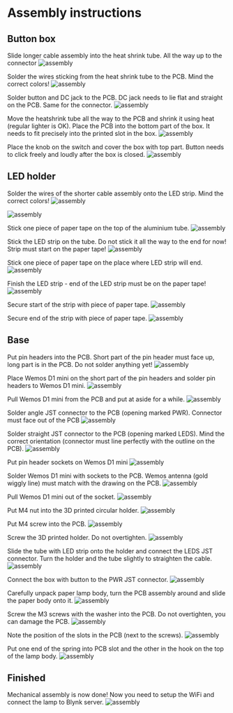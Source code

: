 # Assembly instructions

## Button box

Slide longer cable assembly into the heat shrink tube. All the way up to the connector
![assembly](1-01.JPG)

Solder the wires sticking from the heat shrink tube to the PCB. Mind the correct colors!
![assembly](1-02.JPG)

Solder button and DC jack to the PCB. DC jack needs to lie flat and straight on the PCB. Same for the connector.
![assembly](1-03.JPG)

Move the heatshrink tube all the way to the PCB and shrink it using heat (regular lighter is OK). Place the PCB into the bottom part of the box. It needs to fit precisely into the printed slot in the box.
![assembly](1-04.JPG)

Place the knob on the switch and cover the box with top part. Button needs to click freely and loudly after the box is closed.
![assembly](1-05.JPG)

## LED holder

Solder the wires of the shorter cable assembly onto the LED strip. Mind the correct colors!
![assembly](2-01.JPG)


![assembly](2-02.JPG)

Stick one piece of paper tape on the top of the aluminium tube.
![assembly](2-03.JPG)

Stick the LED strip on the tube. Do not stick it all the way to the end for now! Strip must start on the paper tape!
![assembly](2-04.JPG)

Stick one piece of paper tape on the place where LED strip will end.
![assembly](2-05.JPG)

Finish the LED strip - end of the LED strip must be on the paper tape!
![assembly](2-06.JPG)

Secure start of the strip with piece of paper tape.
![assembly](2-07.JPG)

Secure end of the strip with piece of paper tape.
![assembly](2-08.JPG)

## Base

Put pin headers into the PCB. Short part of the pin header must face up, long part is in the PCB. Do not solder anything yet!
![assembly](3-01.JPG)

Place Wemos D1 mini on the short part of the pin headers and solder pin headers to Wemos D1 mini.
![assembly](3-02.JPG)

Pull Wemos D1 mini from the PCB and put at aside for a while.
![assembly](3-03.JPG)

Solder angle JST connector to the PCB (opening marked PWR). Connector must face out of the PCB
![assembly](3-04.JPG)

Solder straight JST connector to the PCB (opening marked LEDS). Mind the correct orientation (connector must line perfectly with the outline on the PCB).
![assembly](3-05.JPG)

Put pin header sockets on Wemos D1 mini
![assembly](3-06.JPG)

Solder Wemos D1 mini with sockets to the PCB. Wemos antenna (gold wiggly line) must match with the drawing on the PCB.
![assembly](3-07.JPG)

Pull Wemos D1 mini out of the socket.
![assembly](3-08.JPG)

Put M4 nut into the 3D printed circular holder.
![assembly](3-09.JPG)

Put M4 screw into the PCB.
![assembly](3-10.JPG)

Screw the 3D printed holder. Do not overtighten.
![assembly](3-11.JPG)

Slide the tube with LED strip onto the holder and connect the LEDS JST connector. Turn the holder and the tube slightly to straighten the cable.
![assembly](3-12.JPG)

Connect the box with button to the PWR JST connector.
![assembly](3-13.JPG)

Carefully unpack paper lamp body, turn the PCB assembly around and slide the paper body onto it.
![assembly](3-14.JPG)

Screw the M3 screws with the washer into the PCB. Do not overtighten, you can damage the PCB.
![assembly](3-15.JPG)

Note the position of the slots in the PCB (next to the screws).
![assembly](3-16.JPG)

Put one end of the spring into PCB slot and the other in the hook on the top of the lamp body.
![assembly](3-17.JPG)

## Finished

Mechanical assembly is now done! Now you need to setup the WiFi and connect the lamp to Blynk server. 
![assembly](final.jpg)
